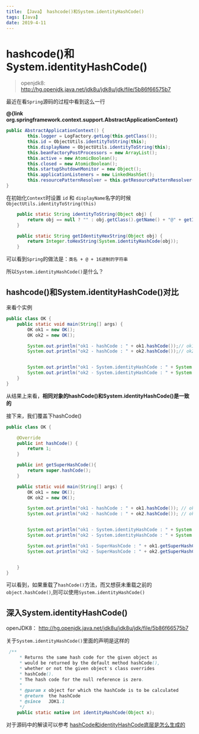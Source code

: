 ```yaml
---
title: 【Java】 hashcode()和System.identityHashCode()
tags: [Java]
date: 2019-4-11
---
```


# hashcode()和System.identityHashCode()

> openjdk8: http://hg.openjdk.java.net/jdk8u/jdk8u/jdk/file/5b86f66575b7

最近在看`Spring`源码的过程中看到这么一行

**@{link org.springframework.context.support.AbstractApplicationContext}**

```java
public AbstractApplicationContext() {
        this.logger = LogFactory.getLog(this.getClass());
        this.id = ObjectUtils.identityToString(this);
        this.displayName = ObjectUtils.identityToString(this);
        this.beanFactoryPostProcessors = new ArrayList();
        this.active = new AtomicBoolean();
        this.closed = new AtomicBoolean();
        this.startupShutdownMonitor = new Object();
        this.applicationListeners = new LinkedHashSet();
        this.resourcePatternResolver = this.getResourcePatternResolver();
}
```

在初始化`Context`时设置 `id` 和 `displayName`名字的时候 `ObjectUtils.identityToString(this)`

```java
    public static String identityToString(Object obj) {
        return obj == null ? "" : obj.getClass().getName() + "@" + getIdentityHexString(obj);
    }

    public static String getIdentityHexString(Object obj) {
        return Integer.toHexString(System.identityHashCode(obj));
    }
```

可以看到`Spring`的做法是：`类名 + @ + 16进制的字符串`


所以`System.identityHashCode()`是什么？

## hashcode()和System.identityHashCode()对比

来看个实例

```java
public class OK {
    public static void main(String[] args) {
        OK ok1 = new OK();
        OK ok2 = new OK();

        System.out.println("ok1 - hashCode : " + ok1.hashCode());// ok1 - hashCode : 1554874502
        System.out.println("ok2 - hashCode : " + ok2.hashCode());// ok2 - hashCode : 1846274136


        System.out.println("ok1 - System.identityHashCode : " + System.identityHashCode(ok1)); //ok1 - System.identityHashCode : 1554874502
        System.out.println("ok2 - System.identityHashCode : " + System.identityHashCode(ok2));//ok2 - System.identityHashCode : 1846274136
    }
}
```

从结果上来看，**相同对象的hashCode()和System.identityHashCode()是一致的**

接下来，我们覆盖下hashCode()

```java
public class OK {

    @Override
    public int hashCode() {
        return 1;
    }

    public int getSuperHashCode(){
        return super.hashCode();
    }

    public static void main(String[] args) {
        OK ok1 = new OK();
        OK ok2 = new OK();

        System.out.println("ok1 - hashCode : " + ok1.hashCode()); // ok1 - hashCode : 1
        System.out.println("ok2 - hashCode : " + ok2.hashCode()); // ok2 - hashCode : 1


        System.out.println("ok1 - System.identityHashCode : " + System.identityHashCode(ok1));//ok1 - System.identityHashCode : 1554874502
        System.out.println("ok2 - System.identityHashCode : " + System.identityHashCode(ok2));//ok2 - System.identityHashCode : 1846274136

        System.out.println("ok1 - SuperHashCode : " + ok1.getSuperHashCode());//ok1 - SuperHashCode : 1554874502
        System.out.println("ok2 - SuperHashCode : " + ok2.getSuperHashCode());//ok2 - SuperHashCode : 1846274136


    }
}
```

可以看到，如果重载了`hashCode()`方法，而又想获未重载之前的`object.hashCode()`,则可以使用`System.identityHashCode()`

## 深入System.identityHashCode()

openJDK8： http://hg.openjdk.java.net/jdk8u/jdk8u/jdk/file/5b86f66575b7

关于`System.identityHashCode()`里面的声明是这样的
```java
 /**
     * Returns the same hash code for the given object as
     * would be returned by the default method hashCode(),
     * whether or not the given object's class overrides
     * hashCode().
     * The hash code for the null reference is zero.
     *
     * @param x object for which the hashCode is to be calculated
     * @return  the hashCode
     * @since   JDK1.1
     */
    public static native int identityHashCode(Object x);
```

对于源码中的解读可以参考 [hashCode和identityHashCode底层是怎么生成的](https://www.cnblogs.com/godtrue/p/6395098.html)